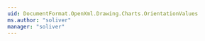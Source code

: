 ```yaml
---
uid: DocumentFormat.OpenXml.Drawing.Charts.OrientationValues
ms.author: "soliver"
manager: "soliver"
---
```

